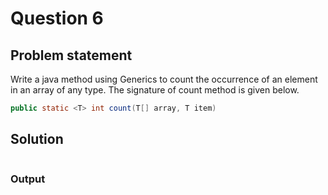 # Question 6
## Problem statement
Write a java method using Generics to count the occurrence of an element in an array of any type. The signature of count method is given below.
```java
public static <T> int count(T[] array, T item)
```

## Solution
```java

```

### Output
```

```